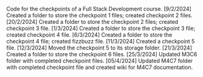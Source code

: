 Code for the checkpoints of a Full Stack Development course.
[9/2/2024] Created a folder to store the checkpoint 1 files; created checkpoint 2 files.
[20/2/2024] Created a folder to store the checkpoint 2 files; created checkpoint 3 file.
[1/3/2024] Created a folder to store the checkpoint 3 file; created checkpoint 4 file.
[6/3/2024] Created a folder to store the checkpoint 4 file; created fizzbuzz file.
[11/3/2024] Created a checkpoint 5 file.
[12/3/2024] Moved the checkpoint 5 to its storage folder.
[21/3/2024] Created a folder to store the checkpoint 6 files.
[25/3/2024] Updated M3C6 folder with completed checkpoint files.
[05/4/2024] Updated M4C7 folder with completed checkpoint file and created wiki for M4C7 documentation.
